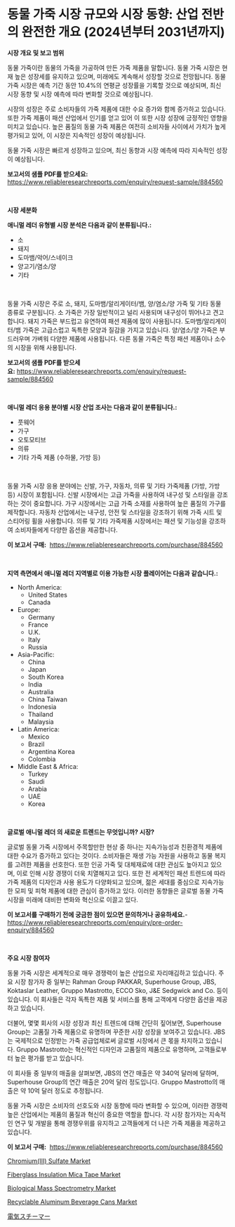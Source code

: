 <p><h1>동물 가죽 시장 규모와 시장 동향: 산업 전반의 완전한 개요 (2024년부터 2031년까지)</h1></p><p><strong>시장 개요 및 보고 범위</strong></p>
<p><p>동물 가죽이란 동물의 가죽을 가공하여 만든 가죽 제품을 말합니다. 동물 가죽 시장은 현재 높은 성장세를 유지하고 있으며, 미래에도 계속해서 성장할 것으로 전망됩니다. 동물 가죽 시장은 예측 기간 동안 10.4%의 연평균 성장률을 기록할 것으로 예상되며, 최신 시장 동향 및 시장 예측에 따라 변화할 것으로 예상됩니다. </p><p>시장의 성장은 주로 소비자들의 가죽 제품에 대한 수요 증가와 함께 증가하고 있습니다. 또한 가죽 제품이 패션 산업에서 인기를 얻고 있어 이 또한 시장 성장에 긍정적인 영향을 미치고 있습니다. 높은 품질의 동물 가죽 제품은 여전히 소비자들 사이에서 가치가 높게 평가되고 있어, 이 시장은 지속적인 성장이 예상됩니다.</p><p>동물 가죽 시장은 빠르게 성장하고 있으며, 최신 동향과 시장 예측에 따라 지속적인 성장이 예상됩니다.</p></p>
<p><strong>보고서의 샘플 PDF를 받으세요:</strong> <a href="https://www.reliableresearchreports.com/enquiry/request-sample/884560">https://www.reliableresearchreports.com/enquiry/request-sample/884560</a></p>
<p>&nbsp;</p>
<p><strong>시장 세분화</strong></p>
<p><strong>애니멀 레더 유형별 시장 분석은 다음과 같이 분류됩니다.:</strong></p>
<p><ul><li>소</li><li>돼지</li><li>도마뱀/악어/스네이크</li><li>양고기/염소/양</li><li>기타</li></ul></p>
<p>&nbsp;</p>
<p><p>동물 가죽 시장은 주로 소, 돼지, 도마뱀/알리게이터/뱀, 양/염소/양 가죽 및 기타 동물 종류로 구분됩니다. 소 가죽은 가장 일반적이고 널리 사용되며 내구성이 뛰어나고 견고합니다. 돼지 가죽은 부드럽고 유연하여 패션 제품에 많이 사용됩니다. 도마뱀/알리게이터/뱀 가죽은 고급스럽고 독특한 모양과 질감을 가지고 있습니다. 양/염소/양 가죽은 부드러우며 가벼워 다양한 제품에 사용됩니다. 다른 동물 가죽은 특정 패션 제품이나 소수의 시장을 위해 사용됩니다.</p></p>
<p><strong>보고서의 샘플 PDF를 받으세요:</strong>&nbsp;<a href="https://www.reliableresearchreports.com/enquiry/request-sample/884560">https://www.reliableresearchreports.com/enquiry/request-sample/884560</a></p>
<p>&nbsp;</p>
<p><strong> 애니멀 레더 응용 분야별 시장 산업 조사는 다음과 같이 분류됩니다.:</strong></p>
<p><ul><li>풋웨어</li><li>가구</li><li>오토모티브</li><li>의류</li><li>기타 가죽 제품 (수하물, 가방 등)</li></ul></p>
<p>&nbsp;</p>
<p><p>동물 가죽 시장 응용 분야에는 신발, 가구, 자동차, 의류 및 기타 가죽제품 (가방, 가방 등) 시장이 포함됩니다. 신발 시장에서는 고급 가죽을 사용하여 내구성 및 스타일을 강조하는 것이 중요합니다. 가구 시장에서는 고급 가죽 소재를 사용하여 높은 품질의 가구를 제작합니다. 자동차 산업에서는 내구성, 안전 및 스타일을 강조하기 위해 가죽 시트 및 스티어링 휠을 사용합니다. 의류 및 기타 가죽제품 시장에서는 패션 및 기능성을 강조하여 소비자들에게 다양한 옵션을 제공합니다.</p></p>
<p><strong>이 보고서 구매:</strong>&nbsp; <a href="https://www.reliableresearchreports.com/purchase/884560">https://www.reliableresearchreports.com/purchase/884560</a></p>
<p>&nbsp;</p>
<p><strong>지역 측면에서 애니멀 레더 지역별로 이용 가능한 시장 플레이어는 다음과 같습니다.:</strong></p>
<p><ul>
    <li>
        North America:
        <ul>
            <li>United States</li>
            <li>Canada</li>
        </ul>
    </li>
    <li>
        Europe:
        <ul>
            <li>Germany</li>
            <li>France</li>
            <li>U.K.</li>
            <li>Italy</li>
            <li>Russia</li>
        </ul>
    </li>
    <li>
        Asia-Pacific:
        <ul>
            <li>China</li>
            <li>Japan</li>
            <li>South Korea</li>
            <li>India</li>
            <li>Australia</li>
            <li>China Taiwan</li>
            <li>Indonesia</li>
            <li>Thailand</li>
            <li>Malaysia</li>
        </ul>
    </li>
    <li>
        Latin America:
        <ul>
            <li>Mexico</li>
            <li>Brazil</li>
            <li>Argentina Korea</li>
            <li>Colombia</li>
        </ul>
    </li>
    <li>
        Middle East & Africa:
        <ul>
            <li>Turkey</li>
            <li>Saudi</li>
            <li>Arabia</li>
            <li>UAE</li>
            <li>Korea</li>
        </ul>
    </li>
    </ul></p>
<p>&nbsp;</p>
<p><strong>글로벌 애니멀 레더 의 새로운 트렌드는 무엇입니까? 시장?</strong></p>
<p><p>글로벌 동물 가죽 시장에서 주목할만한 현상 중 하나는 지속가능성과 친환경적 제품에 대한 수요가 증가하고 있다는 것이다. 소비자들은 재생 가능 자원을 사용하고 동물 복지를 고려한 제품을 선호한다. 또한 인공 가죽 및 대체재료에 대한 관심도 높아지고 있으며, 이로 인해 시장 경쟁이 더욱 치열해지고 있다. 또한 전 세계적인 패션 트렌드에 따라 가죽 제품의 디자인과 사용 용도가 다양화되고 있으며, 젊은 세대를 중심으로 지속가능한 모피 및 피혁 제품에 대한 관심이 증가하고 있다. 이러한 동향들은 글로벌 동물 가죽 시장을 미래에 대비한 변화와 혁신으로 이끌고 있다.</p></p>
<p><strong>이 보고서를 구매하기 전에 궁금한 점이 있으면 문의하거나 공유하세요.</strong>- <a href="https://www.reliableresearchreports.com/enquiry/pre-order-enquiry/884560">https://www.reliableresearchreports.com/enquiry/pre-order-enquiry/884560</a></p>
<p>&nbsp;</p>
<p><strong>주요 시장 참여자</strong></p>
<p><p>동물 가죽 시장은 세계적으로 매우 경쟁력이 높은 산업으로 자리매김하고 있습니다. 주요 시장 참가자 중 일부는 Rahman Group PAKKAR, Superhouse Group, JBS, Koktaslar Leather, Gruppo Mastrotto, ECCO Sko, J&E Sedgwick and Co. 등이 있습니다. 이 회사들은 각자 독특한 제품 및 서비스를 통해 고객에게 다양한 옵션을 제공하고 있습니다.</p><p>더불어, 몇몇 회사의 시장 성장과 최신 트렌드에 대해 간단히 짚어보면, Superhouse Group는 고품질 가죽 제품으로 유명하며 꾸준한 시장 성장을 보여주고 있습니다. JBS는 국제적으로 인정받는 가죽 공급업체로써 글로벌 시장에서 큰 몫을 차지하고 있습니다. Gruppo Mastrotto는 혁신적인 디자인과 고품질의 제품으로 유명하며, 고객들로부터 높은 평가를 받고 있습니다.</p><p>이 회사들 중 일부의 매출을 살펴보면, JBS의 연간 매출은 약 340억 달러에 달하며, Superhouse Group의 연간 매출은 20억 달러 정도입니다. Gruppo Mastrotto의 매출은 약 10억 달러 정도로 추정됩니다.</p><p>동물 가죽 시장은 소비자의 선호도와 시장 동향에 따라 변화할 수 있으며, 이러한 경쟁력 높은 산업에서는 제품의 품질과 혁신이 중요한 역할을 합니다. 각 시장 참가자는 지속적인 연구 및 개발을 통해 경쟁우위를 유지하고 고객들에게 더 나은 가죽 제품을 제공하고 있습니다.</p></p>
<p><strong>이 보고서 구매:</strong>&nbsp;&nbsp;<a href="https://www.reliableresearchreports.com/purchase/884560">https://www.reliableresearchreports.com/purchase/884560</a></p>
<p><p><a href="https://issuu.com/reportprime-2/docs/chromiumiii-sulfate-market-size-2030.pptx">Chromium(III) Sulfate Market</a></p><p><a href="https://github.com/prosalinda88/Market-Research-Report-List-3/blob/main/fiberglass-insulation-mica-tape-market.md">Fiberglass Insulation Mica Tape Market</a></p><p><a href="https://iodized-pantydraco-05c.notion.site/Biological-Mass-Spectrometry-Market-Size-Global-Industry-Overview-Market-Segmentation-and-Forecast-7e136a73aaaf4cea9d13c74d742ea8d4">Biological Mass Spectrometry Market</a></p><p><a href="https://view.publitas.com/reportprime-1/recyclable-aluminum-beverage-cans-market-size-evaluating-its-market-trends-growth-and-projections-2024-2031/">Recyclable Aluminum Beverage Cans Market</a></p><p><a href="https://github.com/lababdou/Market-Research-Report-List-3/blob/main/86330801662.md">電気スチーマー</a></p></p>
